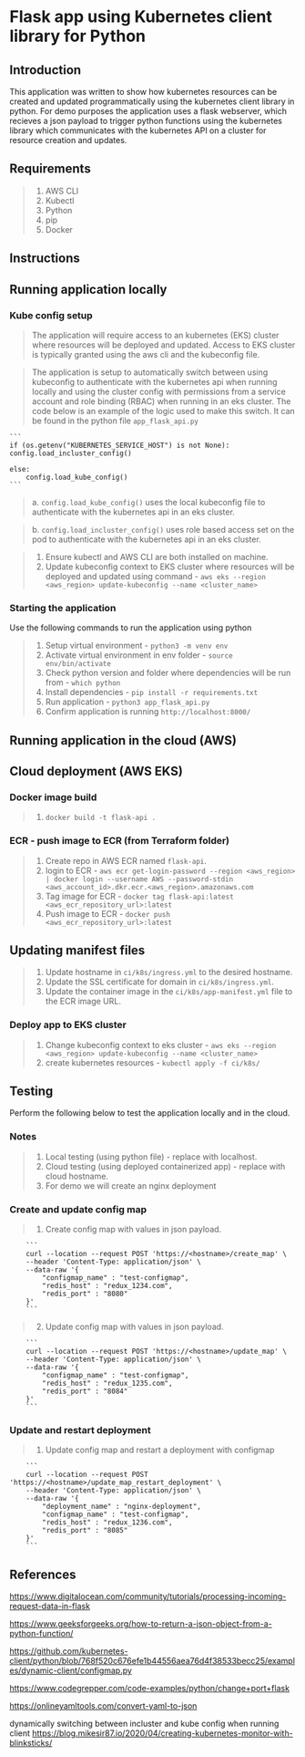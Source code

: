# Flask app using Kubernetes client library for Python

## Introduction
This application was written to show how kubernetes resources can be created and updated programmatically using the kubernetes client library in python. For demo purposes the application uses a flask webserver, which recieves a json payload to trigger python functions using the kubernetes library which communicates with the kubernetes API on a cluster for resource creation and updates. 


## Requirements
> 1. AWS CLI
> 2. Kubectl
> 3. Python
> 4. pip
> 5. Docker


## Instructions

## Running application locally

### Kube config setup
>The application will require access to an kubernetes (EKS) cluster where resources will be deployed and updated. Access to EKS cluster is typically granted using the aws cli and the kubeconfig file. 

>The application is setup to automatically switch between using kubeconfig to authenticate with the kubernetes api when running locally and using the cluster config with permissions from a service account and role binding (RBAC) when running in an eks cluster. The code below is an example of the logic used to make this switch. It can be found in the python file `app_flask_api.py`

    ```
    if (os.getenv("KUBERNETES_SERVICE_HOST") is not None):
    config.load_incluster_config()
    
    else:
        config.load_kube_config()
    ```    
   > a. `config.load_kube_config()` uses the local kubeconfig file to authenticate with the kubernetes api in an eks cluster.

   > b. `config.load_incluster_config()` uses role based access set on the pod to authenticate with the kubernetes api in an eks cluster.
   

>1. Ensure kubectl and AWS CLI are both installed on machine.
>2. Update kubeconfig context to EKS cluster where resources will be deployed and updated using command - `aws eks --region <aws_region> update-kubeconfig --name <cluster_name>`

### Starting the application 
Use the following commands to run the application using python

> 1. Setup virtual environment - `python3 -m venv env`
> 2. Activate virtual environment in env folder - `source env/bin/activate`
> 3. Check python version and folder where dependencies will be run from - `which python`
> 4. Install dependencies - `pip install -r requirements.txt`
> 5. Run application - `python3 app_flask_api.py`
> 6. Confirm application is running `http://localhost:8000/`


## Running application in the cloud (AWS)

## Cloud deployment (AWS EKS)

### Docker image build
> 1. `docker build -t flask-api .`

### ECR - push image to ECR (from Terraform folder)
> 1. Create repo in AWS ECR named `flask-api`.
> 2. login to ECR - `aws ecr get-login-password --region <aws_region> | docker login --username AWS --password-stdin <aws_account_id>.dkr.ecr.<aws_region>.amazonaws.com`
> 3. Tag image for ECR - `docker tag flask-api:latest <aws_ecr_repository_url>:latest`
> 4. Push image to ECR - `docker push <aws_ecr_repository_url>:latest`

## Updating manifest files
> 1. Update hostname in `ci/k8s/ingress.yml` to the desired hostname.
> 2. Update the SSL certificate for domain in `ci/k8s/ingress.yml`.
> 3. Update the container image in the `ci/k8s/app-manifest.yml` file to the ECR image URL.
   

### Deploy app to EKS cluster 
> 1. Change kubeconfig context to eks cluster - `aws eks --region <aws_region> update-kubeconfig --name <cluster_name>`
> 2. create kubernetes resources - `kubectl apply -f ci/k8s/`


## Testing
Perform the following below to test the application locally and in the cloud.

### Notes
> 1. Local testing (using python file) - replace <hostname> with localhost.
> 2. Cloud testing (using deployed containerized app) - replace <hostname> with cloud hostname.
> 3. For demo we will create an nginx deployment 

### Create and update config map
> 1. Create config map with values in json payload.
   
        ```
        curl --location --request POST 'https://<hostname>/create_map' \
        --header 'Content-Type: application/json' \
        --data-raw '{
            "configmap_name" : "test-configmap",
            "redis_host" : "redux_1234.com",
            "redis_port" : "8080"
        }'
        ```
    
> 2. Update config map with values in json payload.
   
        ```
        curl --location --request POST 'https://<hostname>/update_map' \
        --header 'Content-Type: application/json' \
        --data-raw '{
            "configmap_name" : "test-configmap",
            "redis_host" : "redux_1235.com",
            "redis_port" : "8084"
        }'
        ```

### Update and restart deployment
> 1. Update config map and restart a deployment with configmap
   
        ```
        curl --location --request POST 'https://<hostname>/update_map_restart_deployment' \
        --header 'Content-Type: application/json' \
        --data-raw '{
            "deployment_name" : "nginx-deployment",
            "configmap_name" : "test-configmap",
            "redis_host" : "redux_1236.com",
            "redis_port" : "8085"
        }'
        ```


## References
https://www.digitalocean.com/community/tutorials/processing-incoming-request-data-in-flask

https://www.geeksforgeeks.org/how-to-return-a-json-object-from-a-python-function/

https://github.com/kubernetes-client/python/blob/768f520c676efe1b44556aea76d4f38533becc25/examples/dynamic-client/configmap.py


https://www.codegrepper.com/code-examples/python/change+port+flask

https://onlineyamltools.com/convert-yaml-to-json

dynamically switching between incluster and kube config when running client
https://blog.mikesir87.io/2020/04/creating-kubernetes-monitor-with-blinksticks/